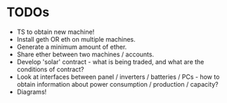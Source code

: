
# TODOs

* TS to obtain new machine! 
* Install geth OR eth on multiple machines.
* Generate a minimum amount of ether.
* Share ether between two machines / accounts.
* Develop 'solar' contract - what is being traded, and what are the conditions of contract?
* Look at interfaces between panel / inverters / batteries / PCs - how to obtain information about power consumption / production / capacity?
* Diagrams!